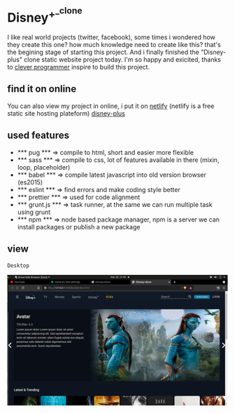 # Disney<sup>+<sup>_clone 
I like real world projects (twitter, facebook), some times i wondered how they create this one? how much knowledge need to create like this? that's the begining stage of starting this project. And i finally finished the "Disney-plus" clone static website project today. I'm so happy and exicited, thanks to [clever programmer](https://www.youtube.com/c/CleverProgrammer) inspire to build this project.
	
## find it on online 
You can also view my project in online, i put it on [netlify](https://www.netlify.com) (netlify is a free static site hosting plateform)
[disney-plus](https://nazim-disney-clone.netlify.app)
	
## used features
- *** pug *** => compile to html, short and easier more flexible 
- *** sass *** => compile to css, lot of features available in there (mixin, loop, placeholder) 
- *** babel *** => compile latest javascript into old version browser (es2015)
- *** eslint *** => find errors and make coding style better
- *** prettier *** => used for code alignment
- *** grunt.js *** => task runner, at the same we can run multiple task using grunt
- *** npm *** => node based package manager, npm is a server we can install packages or publish a new package 


## view

```
Desktop
```

![desktop](./build/Assets/desktop.png)
